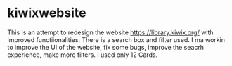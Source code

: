 # kiwixwebsite
This is an attempt to redesign the website https://library.kiwix.org/ with improved functiionalities. There is a search box and filter used. I ma workin to improve the UI of the website, fix some bugs, improve the seacrh experience, make more filters.
I used only 12 Cards. 
